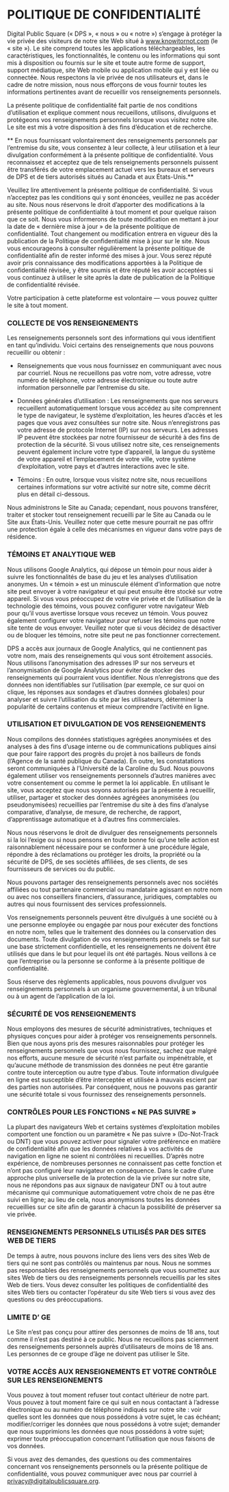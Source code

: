 # **POLITIQUE DE CONFIDENTIALITÉ**

Digital Public Square (« DPS », « nous » ou « notre ») s’engage à protéger la vie privée des visiteurs de notre site Web situé à www.knowitornot.com (le « site »). Le site comprend toutes les applications téléchargeables, les caractéristiques, les fonctionnalités, le contenu ou les informations qui sont mis à disposition ou fournis sur le site et toute autre forme de support, support médiatique, site Web mobile ou application mobile qui y est liée ou connectée. Nous respectons la vie privée de nos utilisateurs et, dans le cadre de notre mission, nous nous efforçons de vous fournir toutes les informations pertinentes avant de recueillir vos renseignements personnels.

La présente politique de confidentialité fait partie de nos conditions d’utilisation et explique comment nous recueillons, utilisons, divulguons et protégeons vos renseignements personnels lorsque vous visitez notre site. Le site est mis à votre disposition à des fins d’éducation et de recherche.

** En nous fournissant volontairement des renseignements personnels par l’entremise du site, vous consentez à leur collecte, à leur utilisation et à leur divulgation conformément à la présente politique de confidentialité. Vous reconnaissez et acceptez que de tels renseignements personnels puissent être transférés de votre emplacement actuel vers les bureaux et serveurs de DPS et de tiers autorisés situés au Canada et aux États-Unis.**

Veuillez lire attentivement la présente politique de confidentialité. Si vous n’acceptez pas les conditions qui y sont énoncées, veuillez ne pas accéder au site. Nous nous réservons le droit d’apporter des modifications à la présente politique de confidentialité à tout moment et pour quelque raison que ce soit. Nous vous informerons de toute modification en mettant à jour la date de « dernière mise à jour » de la présente politique de confidentialité. Tout changement ou modification entrera en vigueur dès la publication de la Politique de confidentialité mise à jour sur le site. Nous vous encourageons à consulter régulièrement la présente politique de confidentialité afin de rester informé des mises à jour. Vous serez réputé avoir pris connaissance des modifications apportées à la Politique de confidentialité révisée, y être soumis et être réputé les avoir acceptées si vous continuez à utiliser le site après la date de publication de la Politique de confidentialité révisée.

Votre participation à cette plateforme est volontaire — vous pouvez quitter le site à tout moment.

### **COLLECTE DE VOS RENSEIGNEMENTS**

Les renseignements personnels sont des informations qui vous identifient en tant qu’individu. Voici certains des renseignements que nous pouvons recueillir ou obtenir :

- Renseignements que vous nous fournissez en communiquant avec nous par courriel. Nous ne recueillons pas votre nom, votre adresse, votre numéro de téléphone, votre adresse électronique ou toute autre information personnelle par l’entremise du site.

- Données générales d’utilisation : Les renseignements que nos serveurs recueillent automatiquement lorsque vous accédez au site comprennent le type de navigateur, le système d’exploitation, les heures d’accès et les pages que vous avez consultées sur notre site. Nous n’enregistrons pas votre adresse de protocole Internet (IP) sur nos serveurs. Les adresses IP peuvent être stockées par notre fournisseur de sécurité à des fins de protection de la sécurité. Si vous utilisez notre site, ces renseignements peuvent également inclure votre type d’appareil, la langue du système de votre appareil et l’emplacement de votre ville, votre système d’exploitation, votre pays et d’autres interactions avec le site.
- Témoins : En outre, lorsque vous visitez notre site, nous recueillons certaines informations sur votre activité sur notre site, comme décrit plus en détail ci-dessous.

Nous administrons le Site au Canada; cependant, nous pouvons transférer, traiter et stocker tout renseignement recueilli par le Site au Canada ou le Site aux États-Unis. Veuillez noter que cette mesure pourrait ne pas offrir une protection égale à celle des mécanismes en vigueur dans votre pays de résidence.

### **TÉMOINS ET ANALYTIQUE WEB**

Nous utilisons Google Analytics, qui dépose un témoin pour nous aider à suivre les fonctionnalités de base du jeu et les analyses d’utilisation anonymes. Un « témoin » est un minuscule élément d’information que notre site peut envoyer à votre navigateur et qui peut ensuite être stocké sur votre appareil. Si vous vous préoccupez de votre vie privée et de l’utilisation de la technologie des témoins, vous pouvez configurer votre navigateur Web pour qu’il vous avertisse lorsque vous recevez un témoin. Vous pouvez également configurer votre navigateur pour refuser les témoins que notre site tente de vous envoyer. Veuillez noter que si vous décidez de désactiver ou de bloquer les témoins, notre site peut ne pas fonctionner correctement.

DPS a accès aux journaux de Google Analytics, qui ne contiennent pas votre nom, mais des renseignements qui vous sont étroitement associés. Nous utilisons l’anonymisation des adresses IP sur nos serveurs et l’anonymisation de Google Analytics pour éviter de stocker des renseignements qui pourraient vous identifier. Nous n’enregistrons que des données non identifiables sur l’utilisation (par exemple, ce sur quoi on clique, les réponses aux sondages et d’autres données globales) pour analyser et suivre l’utilisation du site par les utilisateurs, déterminer la popularité de certains contenus et mieux comprendre l’activité en ligne.

### **UTILISATION ET DIVULGATION DE VOS RENSEIGNEMENTS**

Nous compilons des données statistiques agrégées anonymisées et des analyses à des fins d’usage interne ou de communications publiques ainsi que pour faire rapport des progrès du projet à nos bailleurs de fonds (l’Agence de la santé publique du Canada). En outre, les constatations seront communiquées à l’Université de la Caroline du Sud.  Nous pouvons également utiliser vos renseignements personnels d’autres manières avec votre consentement ou comme le permet la loi applicable. En utilisant le site, vous acceptez que nous soyons autorisés par la présente à recueillir, utiliser, partager et stocker des données agrégées anonymisées (ou pseudonymisées) recueillies par l’entremise du site à des fins d’analyse comparative, d’analyse, de mesure, de recherche, de rapport, d’apprentissage automatique et à d’autres fins commerciales.

Nous nous réservons le droit de divulguer des renseignements personnels si la loi l’exige ou si nous pensons en toute bonne foi qu’une telle action est raisonnablement nécessaire pour se conformer à une procédure légale, répondre à des réclamations ou protéger les droits, la propriété ou la sécurité de DPS, de ses sociétés affiliées, de ses clients, de ses fournisseurs de services ou du public.

Nous pouvons partager des renseignements personnels avec nos sociétés affiliées ou tout partenaire commercial ou mandataire agissant en notre nom ou avec nos conseillers financiers, d’assurance, juridiques, comptables ou autres qui nous fournissent des services professionnels.

Vos renseignements personnels peuvent être divulgués à une société ou à une personne employée ou engagée par nous pour exécuter des fonctions en notre nom, telles que le traitement des données ou la conservation des documents. Toute divulgation de vos renseignements personnels se fait sur une base strictement confidentielle, et les renseignements ne doivent être utilisés que dans le but pour lequel ils ont été partagés. Nous veillons à ce que l’entreprise ou la personne se conforme à la présente politique de confidentialité.

Sous réserve des règlements applicables, nous pouvons divulguer vos renseignements personnels à un organisme gouvernemental, à un tribunal ou à un agent de l’application de la loi.

### **SÉCURITÉ DE VOS RENSEIGNEMENTS**

Nous employons des mesures de sécurité administratives, techniques et physiques conçues pour aider à protéger vos renseignements personnels. Bien que nous ayons pris des mesures raisonnables pour protéger les renseignements personnels que vous nous fournissez, sachez que malgré nos efforts, aucune mesure de sécurité n’est parfaite ou impénétrable, et qu’aucune méthode de transmission des données ne peut être garantie contre toute interception ou autre type d’abus. Toute information divulguée en ligne est susceptible d’être interceptée et utilisée à mauvais escient par des parties non autorisées. Par conséquent, nous ne pouvons pas garantir une sécurité totale si vous fournissez des renseignements personnels.

### **CONTRÔLES POUR LES FONCTIONS « NE PAS SUIVRE »**

La plupart des navigateurs Web et certains systèmes d’exploitation mobiles comportent une fonction ou un paramètre « Ne pas suivre » (Do-Not-Track ou DNT) que vous pouvez activer pour signaler votre préférence en matière de confidentialité afin que les données relatives à vos activités de navigation en ligne ne soient ni contrôlées ni recueillies. D’après notre expérience, de nombreuses personnes ne connaissent pas cette fonction et n’ont pas configuré leur navigateur en conséquence. Dans le cadre d’une approche plus universelle de la protection de la vie privée sur notre site, nous ne répondons pas aux signaux de navigateur DNT ou à tout autre mécanisme qui communique automatiquement votre choix de ne pas être suivi en ligne; au lieu de cela, nous anonymisons toutes les données recueillies sur ce site afin de garantir à chacun la possibilité de préserver sa vie privée.

### **RENSEIGNEMENTS PERSONNELS UTILISÉS PAR DES SITES WEB DE TIERS**

De temps à autre, nous pouvons inclure des liens vers des sites Web de tiers qui ne sont pas contrôlés ou maintenus par nous. Nous ne sommes pas responsables des renseignements personnels que vous soumettez aux sites Web de tiers ou des renseignements personnels recueillis par les sites Web de tiers. Vous devez consulter les politiques de confidentialité des sites Web tiers ou contacter l’opérateur du site Web tiers si vous avez des questions ou des préoccupations.

### **LIMITE D’ GE**

Le Site n’est pas conçu pour attirer des personnes de moins de 18 ans, tout comme il n’est pas destiné à ce public. Nous ne recueillons pas sciemment des renseignements personnels auprès d’utilisateurs de moins de 18 ans. Les personnes de ce groupe d’âge ne doivent pas utiliser le Site.

### **VOTRE ACCÈS AUX RENSEIGNEMENTS ET VOTRE CONTRÔLE SUR LES RENSEIGNEMENTS**

Vous pouvez à tout moment refuser tout contact ultérieur de notre part. Vous pouvez à tout moment faire ce qui suit en nous contactant à l’adresse électronique ou au numéro de téléphone indiqués sur notre site : voir quelles sont les données que nous possédons à votre sujet, le cas échéant; modifier/corriger les données que nous possédons à votre sujet; demander que nous supprimions les données que nous possédons à votre sujet; exprimer toute préoccupation concernant l’utilisation que nous faisons de vos données.

Si vous avez des demandes, des questions ou des commentaires concernant vos renseignements personnels ou la présente politique de confidentialité, vous pouvez communiquer avec nous par courriel à [privacy@digitalpublicsquare.org](mailto:privacy@digitalpublicsquare.org).
